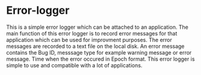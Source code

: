Error-logger
============
This is a simple error logger which can be attached to an application. The main function of this error logger is to 
record error messages for that application which can be used for improvment purposes. The error messages are recorded 
to a text file on the local disk.
An error message contains the Bug ID, messsage type for example warning message or error message. Time when the error
occured in Epoch format.
This error logger is simple to use and compatible with a lot of applications.